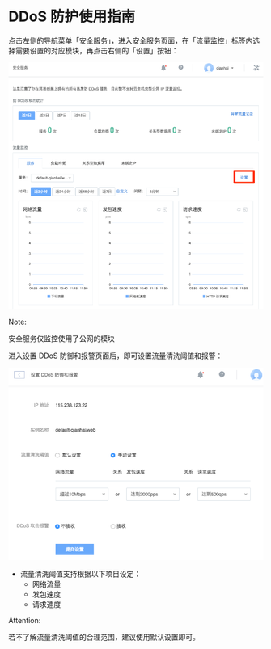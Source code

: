 # DDoS 防护使用指南

点击左侧的导航菜单「安全服务」，进入安全服务页面，在「流量监控」标签内选择需要设置的对应模块，再点击右侧的「设置」按钮：

![](../image/设置DDoS防御和报警-设置.png)

<span>Note:</span><div class="alertContent">安全服务仅监控使用了公网的模块</div>

进入设置 DDoS 防御和报警页面后，即可设置流量清洗阈值和报警：

![](../image/设置DDoS防御和报警-详情.png)

* 流量清洗阈值支持根据以下项目设定：
	* 网络流量
	* 发包速度
	* 请求速度

<span>Attention:</span><div class="alertContent">若不了解流量清洗阈值的合理范围，建议使用默认设置即可。</div>

